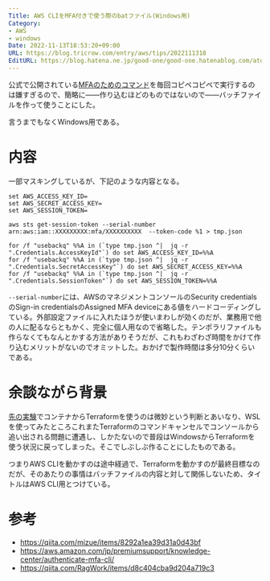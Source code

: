 ```yaml
---
Title: AWS CLIをMFA付きで使う際のbatファイル(Windows用)
Category:
- AWS
- windows
Date: 2022-11-13T18:53:20+09:00
URL: https://blog.tricrow.com/entry/aws/tips/2022111318
EditURL: https://blog.hatena.ne.jp/good-one/good-one.hatenablog.com/atom/entry/4207112889936228934
---
```


公式で公開されている[MFAのためのコマンド](https://aws.amazon.com/jp/premiumsupport/knowledge-center/authenticate-mfa-cli/)を毎回コピペコピペで実行するのは嫌すぎるので、簡略に――作り込むほどのものではないので――バッチファイルを作って使うことにした。

言うまでもなくWindows用である。


# 内容

一部マスキングしているが、下記のような内容となる。

    set AWS_ACCESS_KEY_ID=
    set AWS_SECRET_ACCESS_KEY=
    set AWS_SESSION_TOKEN=

    aws sts get-session-token --serial-number arn:aws:iam::XXXXXXXXX:mfa/XXXXXXXXXX  --token-code %1 > tmp.json
        
    for /f "usebackq" %%A in (`type tmp.json ^|  jq -r ".Credentials.AccessKeyId"`) do set AWS_ACCESS_KEY_ID=%%A
    for /f "usebackq" %%A in (`type tmp.json ^|  jq -r ".Credentials.SecretAccessKey"`) do set AWS_SECRET_ACCESS_KEY=%%A
    for /f "usebackq" %%A in (`type tmp.json ^|  jq -r ".Credentials.SessionToken"`) do set AWS_SESSION_TOKEN=%%A

`--serial-number`には、AWSのマネジメントコンソールのSecurity credentialsのSign-in credentialsのAssigned MFA deviceにある値をハードコーディングしている。外部設定ファイルに入れたほうが使いまわしが効くのだが、業務用で他の人に配るならともかく、完全に個人用なので省略した。テンポラリファイルも作らなくてもなんとかする方法がありそうだが、これもわざわざ時間をかけて作り込むメリットがないのでオミットした。おかげで製作時間は多分10分くらいである。


# 余談ながら背景

[先の実験](https://blog.tricrow.com/entry/terraform/container)でコンテナからTerraformを使うのは微妙という判断とあいなり、WSLを使ってみたところこれまたTerraformのコマンドキャンセルでコンソールから追い出される問題に遭遇し、しかたないので普段はWindowsからTerraformを使う状況に戻ってしまった。そこでしぶしぶ作ることにしたものである。

つまりAWS CLIを動かすのは途中経過で、Terraformを動かすのが最終目標なのだが、そのあたりの事情はバッチファイルの内容と対して関係しないため、タイトルはAWS CLI用とつけている。

# 参考

- https://qiita.com/mizue/items/8292a1ea39d31a0d43bf
- https://aws.amazon.com/jp/premiumsupport/knowledge-center/authenticate-mfa-cli/
- https://qiita.com/RagWork/items/d8c404cba9d204a719c3
